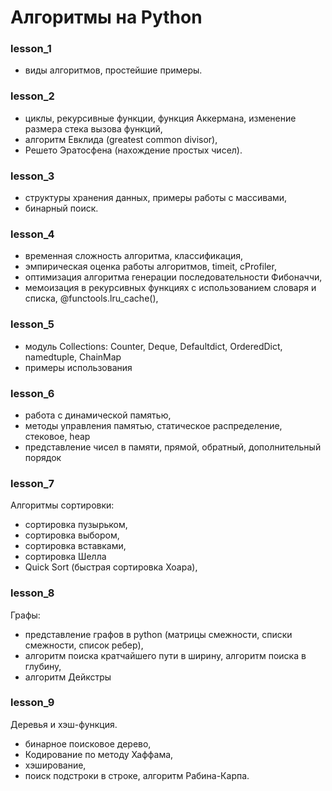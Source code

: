 # Алгоритмы на Python


 ### lesson_1 
 - виды алгоритмов, простейшие примеры.
 
 ### lesson_2
 - циклы, рекурсивные функции, функция Аккермана, изменение размера стека вызова функций,
 - алгоритм Евклида (greatest common divisor),
 - Решето Эратосфена (нахождение простых чисел).
 
 ### lesson_3
 - структуры хранения данных, примеры работы с массивами,
 - бинарный поиск.
 
 ### lesson_4
 - временная сложность алгоритма, классификация,
 - эмпирическая оценка работы алгоритмов, timeit, cProfiler,
 - оптимизация алгоритма генерации последовательности Фибоначчи, 
 - мемоизация в рекурсивных функциях с использованием словаря и списка, @functools.lru_cache(),
 
 ### lesson_5
 - модуль Collections: Counter, Deque, Defaultdict, OrderedDict, namedtuple, ChainMap
 - примеры использования
 
 ### lesson_6
 - работа с динамической памятью,
 - методы управления памятью, статическое распределение, стековое, heap
 - представление чисел в памяти, прямой, обратный, дополнительный порядок
 
 ### lesson_7
Алгоритмы сортировки: 
 - сортировка пузырьком,
 - сортировка выбором,
 - сортировка вставками,
 - сортировка Шелла
 - Quick Sort (быстрая сортировка Хоара),
 
 ### lesson_8
 Графы:
 - представление графов в python (матрицы смежности, списки смежности, список ребер),
 - алгоритм поиска кратчайшего пути в ширину, алгоритм поиска в глубину,
 - алгоритм Дейкстры
 
 ### lesson_9
 Деревья и хэш-функция.
 - бинарное поисковое дерево,
 - Кодирование по методу Хаффама,
 - хэширование,
 - поиск подстроки в строке, алгоритм Рабина-Карпа.
